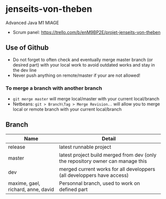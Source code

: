jenseits-von-theben
===================

Advanced Java M1 MIAGE

* Scrum panel: https://trello.com/b/enM9BP2E/projet-jenseits-von-theben

Use of Github
--------------
* Do not forget to often check and eventually merge master branch (or desired part) with your local work to avoid outdated works and stay in the dev line
* Never push anything on remote/master if your are not allowed!

### To merge a branch with another branch
* `git merge master` will merge local/master with your current local/branch
* Netbeans: `git > Branch\Tag > Merge Revision..` will allow you to merge local or remote branch with your current local/branch

Branch
-------
| Name	  | Detail |
| ------------- | ------------- |
| release  | latest runnable project  |
| master  | latest project build merged from dev (only the repository owner can manage this  |
| dev  | merged current works for all developpers (all developpers have access)  |
| maxime, gael, richard, anne, david | Personnal branch, used to work on defined part |

